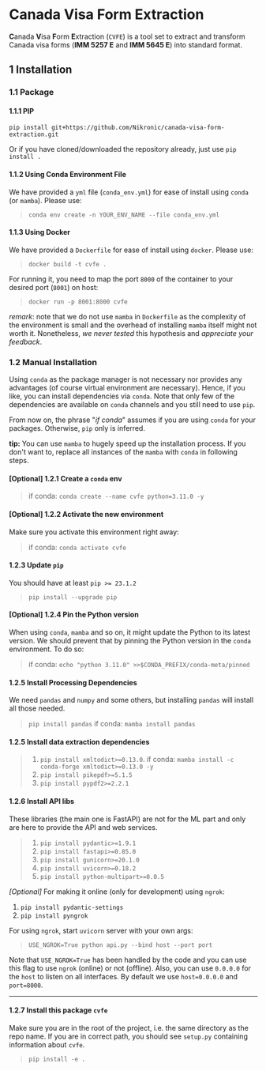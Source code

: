 # Canada Visa Form Extraction

**C**anada **V**isa **F**orm **E**xtraction (`CVFE`) is a tool set to extract and transform Canada visa forms (**IMM 5257 E** and **IMM 5645 E**) into standard format.

## 1 Installation

### 1.1 Package

#### 1.1.1 PIP

`pip install git+https://github.com/Nikronic/canada-visa-form-extraction.git`

Or if you have cloned/downloaded the repository already, just use `pip install .`

#### 1.1.2 Using Conda Environment File

We have provided a `yml` file (`conda_env.yml`) for ease of install using `conda` (or `mamba`). Please use:
> `conda env create -n YOUR_ENV_NAME --file conda_env.yml`

#### 1.1.3 Using Docker

We have provided a `Dockerfile` for ease of install using `docker`. Please use:
> `docker build -t cvfe .`

For running it, you need to map the port `8000` of the container to your desired port (`8001`) on host:
> `docker run -p 8001:8000 cvfe`

*remark*: note that we do not use `mamba` in `Dockerfile` as the complexity of the environment is small and the overhead of installing `mamba` itself might not worth it. Nonetheless, *we never tested* this hypothesis and *appreciate your feedback*.

### 1.2 Manual Installation

Using `conda` as the package manager is not necessary nor provides any advantages (of course virtual environment are necessary). Hence, if you like, you can install dependencies via `conda`. Note that only few of the dependencies are available on `conda` channels and you still need to use `pip`.

From now on, the phrase "*if conda*" assumes if you are using `conda` for your packages. Otherwise, `pip` only is inferred.

**tip:** You can use `mamba` to hugely speed up the installation process. If you don't want to, replace all instances of the `mamba` with `conda` in following steps.

#### \[Optional\] 1.2.1 Create a `conda` env

> if conda: `conda create --name cvfe python=3.11.0 -y`

#### \[Optional\] 1.2.2 Activate the new environment

Make sure you activate this environment right away:
> if conda: `conda activate cvfe`

#### 1.2.3 Update `pip`

You should have at least `pip >= 23.1.2`
> `pip install --upgrade pip`

#### \[Optional\] 1.2.4 Pin the Python version

When using `conda`, `mamba` and so on, it might update the Python to its latest version. We should prevent that by pinning the Python version in the `conda` environment. To do so:

> if conda: `echo "python 3.11.0" >>$CONDA_PREFIX/conda-meta/pinned`

#### 1.2.5 Install Processing Dependencies

We need `pandas` and `numpy` and some others, but installing `pandas` will install all those needed.

> `pip install pandas`
> if conda: `mamba install pandas`

#### 1.2.5 Install data extraction dependencies

> 1. `pip install xmltodict>=0.13.0`. if conda: `mamba install -c conda-forge xmltodict>=0.13.0 -y`
> 2. `pip install pikepdf>=5.1.5`
> 3. `pip install pypdf2>=2.2.1`

#### 1.2.6 Install API libs

These libraries (the main one is FastAPI) are not for the ML part and only are here to provide the API and web services.

>1. `pip install pydantic>=1.9.1`
>2. `pip install fastapi>=0.85.0`
>3. `pip install gunicorn>=20.1.0`
>4. `pip install uvicorn>=0.18.2`
>5. `pip install python-multipart>=0.0.5`

*\[Optional\]* For making it online (only for development) using `ngrok`:

1. `pip install pydantic-settings`
2. `pip install pyngrok`

For using `ngrok`, start `uvicorn` server with your own args:
>`USE_NGROK=True python api.py --bind host --port port`

Note that `USE_NGROK=True` has been handled by the code and you can use this flag to use `ngrok` (online) or not (offline). Also, you can use `0.0.0.0` for the `host` to listen on all interfaces. By default we use `host=0.0.0.0` and `port=8000`.

----

#### 1.2.7 Install this package `cvfe`

Make sure you are in the root of the project, i.e. the same directory as the repo name. If you are in correct path, you should see `setup.py` containing information about `cvfe`.
>`pip install -e .`
